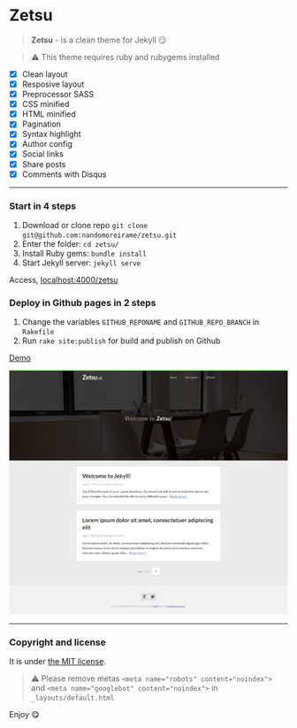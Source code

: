 # Zetsu

> **Zetsu** - is a clean theme for Jekyll :smirk:

> :warning:
  This theme requires ruby and rubygems installed

* [x] Clean layout
* [x] Resposive layout
* [x] Preprocessor SASS
* [x] CSS minified
* [x] HTML minified
* [x] Pagination
* [x] Syntax highlight
* [x] Author config
* [x] Social links
* [x] Share posts
* [x] Comments with Disqus

---

### Start in 4 steps

1. Download or clone repo `git clone git@github.com:nandomoreirame/zetsu.git`
2. Enter the folder: `cd zetsu/`
3. Install Ruby gems: `bundle install`
4. Start Jekyll server: `jekyll serve`

Access, [localhost:4000/zetsu](http://localhost:4000/zetsu/)

### Deploy in Github pages in 2 steps

1. Change the variables `GITHUB_REPONAME` and `GITHUB_REPO_BRANCH` in `Rakefile`
2. Run `rake site:publish` for build and publish on Github

[Demo](https://nandomoreirame.github.io/zetsu/)

![Zetsu - free Jekyll theme](/screenshot.png)

---

### Copyright and license

It is under [the MIT license](/LICENSE).

> :warning:
  Please remove metas `<meta name="robots" content="noindex">` and `<meta name="googlebot" content="noindex">` in `_layouts/default.html`

Enjoy :yum:
